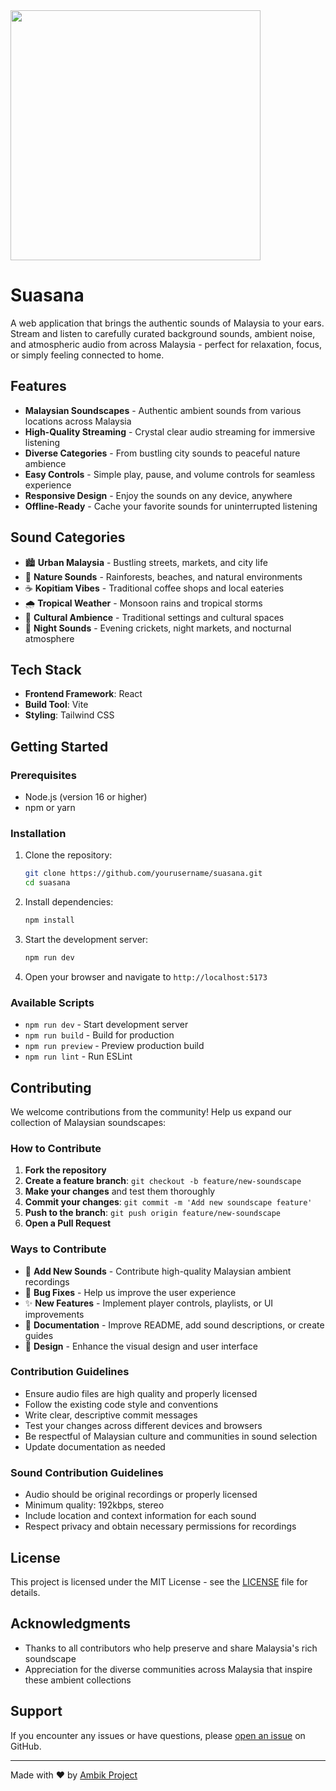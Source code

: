 
<img src="https://repository-images.githubusercontent.com/995964286/f0a7ea9a-9015-4e38-9002-64889032b37b" width="400">

# Suasana

A web application that brings the authentic sounds of Malaysia to your ears. Stream and listen to carefully curated background sounds, ambient noise, and atmospheric audio from across Malaysia - perfect for relaxation, focus, or simply feeling connected to home.

## Features

- **Malaysian Soundscapes** - Authentic ambient sounds from various locations across Malaysia
- **High-Quality Streaming** - Crystal clear audio streaming for immersive listening
- **Diverse Categories** - From bustling city sounds to peaceful nature ambience
- **Easy Controls** - Simple play, pause, and volume controls for seamless experience
- **Responsive Design** - Enjoy the sounds on any device, anywhere
- **Offline-Ready** - Cache your favorite sounds for uninterrupted listening

## Sound Categories

- 🏙️ **Urban Malaysia** - Bustling streets, markets, and city life
- 🌿 **Nature Sounds** - Rainforests, beaches, and natural environments  
- ☕ **Kopitiam Vibes** - Traditional coffee shops and local eateries
- 🌧️ **Tropical Weather** - Monsoon rains and tropical storms
- 🕌 **Cultural Ambience** - Traditional settings and cultural spaces
- 🌃 **Night Sounds** - Evening crickets, night markets, and nocturnal atmosphere

## Tech Stack

- **Frontend Framework**: React
- **Build Tool**: Vite
- **Styling**: Tailwind CSS

## Getting Started

### Prerequisites

- Node.js (version 16 or higher)
- npm or yarn

### Installation

1. Clone the repository:
   ```bash
   git clone https://github.com/yourusername/suasana.git
   cd suasana
   ```

2. Install dependencies:
   ```bash
   npm install
   ```

3. Start the development server:
   ```bash
   npm run dev
   ```

4. Open your browser and navigate to `http://localhost:5173`

### Available Scripts

- `npm run dev` - Start development server
- `npm run build` - Build for production
- `npm run preview` - Preview production build
- `npm run lint` - Run ESLint

## Contributing

We welcome contributions from the community! Help us expand our collection of Malaysian soundscapes:

### How to Contribute

1. **Fork the repository**
2. **Create a feature branch**: `git checkout -b feature/new-soundscape`
3. **Make your changes** and test them thoroughly
4. **Commit your changes**: `git commit -m 'Add new soundscape feature'`
5. **Push to the branch**: `git push origin feature/new-soundscape`
6. **Open a Pull Request**

### Ways to Contribute

- 🎵 **Add New Sounds** - Contribute high-quality Malaysian ambient recordings
- 🐛 **Bug Fixes** - Help us improve the user experience
- ✨ **New Features** - Implement player controls, playlists, or UI improvements
- 📝 **Documentation** - Improve README, add sound descriptions, or create guides
- 🎨 **Design** - Enhance the visual design and user interface

### Contribution Guidelines

- Ensure audio files are high quality and properly licensed
- Follow the existing code style and conventions
- Write clear, descriptive commit messages
- Test your changes across different devices and browsers
- Be respectful of Malaysian culture and communities in sound selection
- Update documentation as needed

### Sound Contribution Guidelines

- Audio should be original recordings or properly licensed
- Minimum quality: 192kbps, stereo
- Include location and context information for each sound
- Respect privacy and obtain necessary permissions for recordings

## License

This project is licensed under the MIT License - see the [LICENSE](LICENSE) file for details.

## Acknowledgments

- Thanks to all contributors who help preserve and share Malaysia's rich soundscape
- Appreciation for the diverse communities across Malaysia that inspire these ambient collections

## Support

If you encounter any issues or have questions, please [open an issue](https://github.com/yourusername/suasana/issues) on GitHub.

---

Made with ❤️ by [Ambik Project](https://ambik.link)
